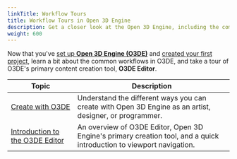 ```yaml
---
linkTitle: Workflow Tours
title: Workflow Tours in Open 3D Engine
description: Get a closer look at the Open 3D Engine, including the common workflows for each creative role on a project, and the primary creative tool, O3DE Editor.
weight: 600
---
```


Now that you've [set up **Open 3D Engine (O3DE)**](../setup) and [created your first project](../create), learn a bit about the common workflows in O3DE, and take a tour of O3DE's primary content creation tool, **O3DE Editor**.

| Topic | Description |
| - | - |
| [Create with O3DE](./create-intro) | Understand the different ways you can create with Open 3D Engine as an artist, designer, or programmer. |
| [Introduction to the O3DE Editor](./editor-tour) | An overview of O3DE Editor, Open 3D Engine's primary creation tool, and a quick introduction to viewport navigation. |
